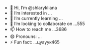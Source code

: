 - 👋 Hi, I’m @shlarykliana
- 👀 I’m interested in ...
- 🌱 I’m currently learning ...
- 💞️ I’m looking to collaborate on ...555
- 📫 How to reach me ...3686
- 😄 Pronouns: ...
- ⚡ Fun fact: ...цуауук465

<!---
shlarykliana/shlarykliana is a ✨ special ✨ repository because its `README.md` (this 562file) appears on your GitHub profile.
You can click the Preview link to take a look at your changes.
--->
